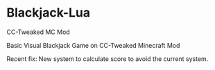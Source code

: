 # Blackjack-Lua
CC-Tweaked MC Mod


Basic Visual Blackjack Game on CC-Tweaked Minecraft Mod


Recent fix: New system to calculate score to avoid the current system.
